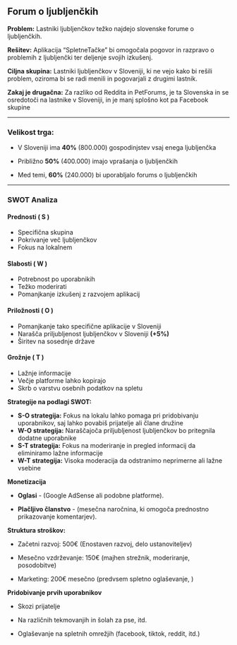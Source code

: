 ## **Forum o ljubljenčkih**


 **Problem:**  Lastniki ljubljenčkov težko najdejo slovenske forume o ljubljenčkih.

**Rešitev:**  Aplikacija  “SpletneTačke”  bi omogočala pogovor in razpravo o problemih z ljubljenčki ter deljenje svojih izkušenj.

**Ciljna skupina:**  Lastniki ljubljenčkov v Sloveniji, ki ne vejo kako bi rešili problem, oziroma bi se radi menili in pogovarjali z drugimi lastnik.

**Zakaj je drugačna:**  Za razliko od Reddita in PetForums, je ta Slovenska in se osredotoči na lastnike v Sloveniji, in je manj splošno kot pa Facebook skupine

------

### **Velikost trga:**

-   V Sloveniji ima **40%** (800.000)  gospodinjstev vsaj enega ljubljenčka 
    
-   Približno **50%** (400.000) imajo vprašanja o ljubljenčkih 
    
-   Med temi, **60%** (240.000) bi uporabljalo forums o ljubljenčkih

----

### **SWOT Analiza**

#### Prednosti ( S )
- Specifična skupina
- Pokrivanje več ljubljenčkov
- Fokus na lokalnem 

#### Slabosti ( W )
- Potrebnost po uporabnikih
- Težko moderirati
-  Pomanjkanje izkušenj z razvojem aplikacij

#### Priložnosti ( O )
- Pomanjkanje tako specifične aplikacije v Sloveniji
- Narašča priljubljenost ljubljenčkov v Sloveniji **(+5%)**
- Širitev na sosednje države

#### Grožnje ( T )
- Lažnje informacije
- Večje platforme lahko kopirajo
- Skrb o varstvu osebnih podatkov na spletu

  
**Strategije na podlagi SWOT:** 
 - **S-O strategija:** Fokus na lokalu lahko pomaga pri pridobivanju uporabnikov, saj lahko povabiš prijatelje ali člane družine
 - **W-O strategija:** Naraščajoča priljubljenost ljubljenčkov bo pritegnila dodatne uporabnike
 - **S-T strategija:** Fokus na moderiranje in pregled informacij da eliminiramo lažne informacije
 - **W-T strategija:** Visoka moderacija da odstranimo   neprimerne ali lažne vsebine


**Monetizacija**

-   **Oglasi** - (Google AdSense ali podobne platforme).
    
-   **Plačljivo članstvo**  - (mesečna naročnina, ki omogoča prednostno prikazovanje komentarjev).


**Struktura stroškov:**

-   Začetni razvoj: 500€ (Enostaven razvoj, delo ustanoviteljev)
    
-   Mesečno vzdrževanje: 150€ (majhen strežnik, moderiranje, posodobitve)
    
-   Marketing: 200€ mesečno (predvsem spletno oglaševanje, )


**Pridobivanje prvih uporabnikov**

- Skozi prijatelje

- Na različnih tekmovanjih in šolah za pse, itd.

- Oglaševanje na spletnih omrežjih (facebook, tiktok, reddit, itd.)

